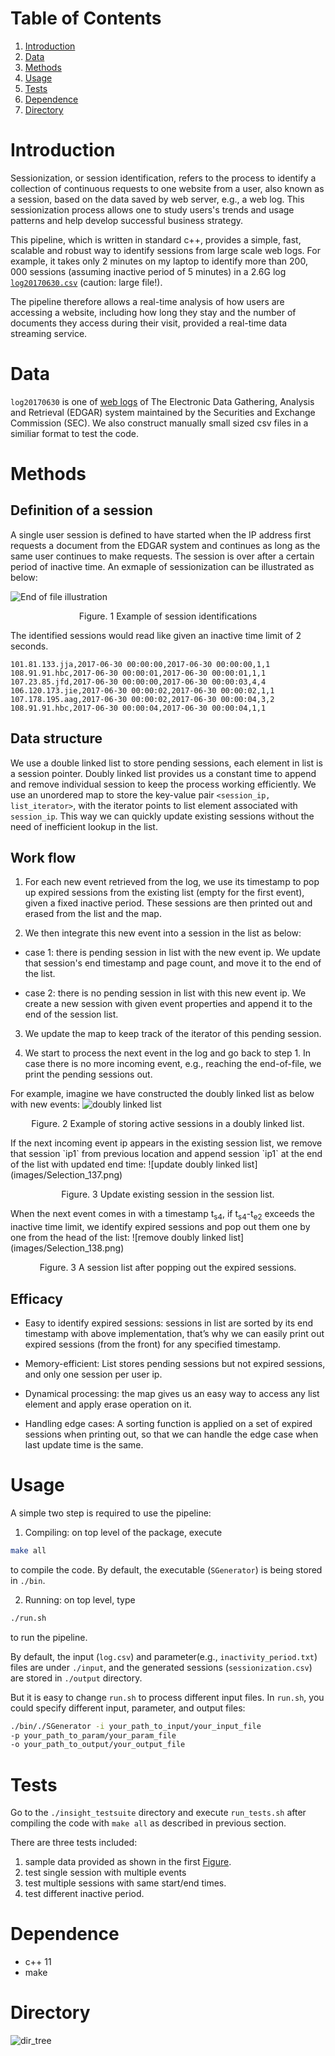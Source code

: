
# Table of Contents
1. [Introduction](README.md#introduction)
2. [Data](README.md#data)
3. [Methods](README.md#methods)
4. [Usage](README.md#usage)
4. [Tests](README.md#tests)
5. [Dependence](README.md#dependence)
6. [Directory](README.md#directory)


# Introduction

Sessionization, or session identification, refers to the process to identify a 
collection of continuous requests to one website from a user, also known as a 
session, based on the data saved by web server, e.g., a web log. 
This sessionization process allows one to study users's trends and usage patterns 
and help develop successful business strategy. 

This pipeline, which is written in standard c++, provides a simple, fast, scalable and robust way 
to identify sessions from large
scale web logs.  For example, it takes only 2 minutes on my laptop to identify more than 
$200,000$ sessions (assuming inactive period of 5 minutes) in a 2.6G log
[`log20170630.csv`](http://www.sec.gov/dera/data/Public-EDGAR-log-file-data/2017/Qtr2/log20170630.zip) (caution: large file!).

The pipeline therefore allows a real-time analysis of how users are accessing a website, including how long they stay 
and the number of documents they access during their visit, provided a real-time data streaming service. 

# Data
`log20170630` is one of [web logs](https://www.sec.gov/dera/data/edgar-log-file-data-set.html)
of The Electronic Data Gathering, Analysis and Retrieval (EDGAR) system maintained by 
the Securities and Exchange Commission (SEC). We also construct manually small sized csv files 
in a similiar format to test the code.


# Methods 

## Definition of a session
A single user session is defined to have started when the IP address first requests a document from the EDGAR system and 
continues as long as the same user continues to make requests. The session is over after a certain period of inactive time. 
An exmaple of sessionization can be illustrated as below:

![End of file illustration](images/end_of_file.png)
<p align="center"> Figure. 1 Example of session identifications </p>

The identified sessions would read like given an inactive time limit of 2 seconds.

    101.81.133.jja,2017-06-30 00:00:00,2017-06-30 00:00:00,1,1
    108.91.91.hbc,2017-06-30 00:00:01,2017-06-30 00:00:01,1,1
    107.23.85.jfd,2017-06-30 00:00:00,2017-06-30 00:00:03,4,4
    106.120.173.jie,2017-06-30 00:00:02,2017-06-30 00:00:02,1,1
    107.178.195.aag,2017-06-30 00:00:02,2017-06-30 00:00:04,3,2
    108.91.91.hbc,2017-06-30 00:00:04,2017-06-30 00:00:04,1,1



## Data structure
We use a double linked list to store pending sessions, each element in list is a session pointer. Doubly linked list provides us 
a constant time to append and remove individual session to keep the process working efficiently.  We use an unordered map to 
store the key-value pair `<session_ip, list_iterator>`, with the iterator points to list element associated with `session_ip`. 
This way we can quickly update existing sessions without the need of inefficient lookup in the list. 

## Work flow
1. For each new event retrieved from the log, we use its timestamp to pop up expired sessions from the existing list (empty for 
the first event), given a fixed inactive period. These sessions are then printed out and erased from the list and the map. 

2. We then integrate this new event into a session in the list as below:
  * case 1: there is pending session in list with the new event ip. We update that session's end timestamp and page count, and move it to the end of the list. 
  
  * case 2: there is no pending session in list with this new event ip. We create a new session with given event properties and append it to the end of the session list.
  
3. We update the map to keep track of the iterator of this pending session. 

4. We start to process the next event in the log and go back to step 1. In case there is no more incoming event, e.g., reaching the end-of-file, we print the pending sessions out.

For example, imagine we have constructed the doubly linked list as below with new events:
![doubly linked list](images/Selection_136.png)
<p align="center"> Figure. 2 Example of storing active sessions in a doubly linked list. </p>
If the next incoming event ip appears in the existing session list, we remove that session `ip1` from previous location and append session `ip1` at the end of the list with updated end time:
![update doubly linked list](images/Selection_137.png)
<p align="center"> Figure. 3 Update existing session in the session list. </p>
When the next event comes in with a timestamp t<sub>s4</sub>, if t<sub>s4</sub>-t<sub>e2</sub> exceeds the inactive time limit, we identify expired sessions and pop out them one by one from the head of the list:
![remove doubly linked list](images/Selection_138.png)
<p align="center"> Figure. 3 A session list after popping out the expired sessions. </p>


## Efficacy

* Easy to identify expired sessions: sessions in list are sorted by its end timestamp with above implementation, that’s why we can easily print out expired sessions (from the front) for any specified timestamp.

* Memory-efficient: List stores pending sessions but not expired sessions, and only one session per user ip.
 
* Dynamical processing:  the map gives us an easy way to access any list element and apply erase operation on it.
    
* Handling edge cases: A sorting function is applied on a set of expired sessions when printing out, so that we can handle the edge case when last update time is the same.


# Usage

A simple two step is required to use the pipeline:

1. Compiling: on top level of the package, execute 
```bash
make all
```
to compile the code. By default, the executable (`SGenerator`) is being stored in `./bin`. 

2. Running: on top level, type
```bash
./run.sh 
```
to run the pipeline. 

By default, the input (`log.csv`) and parameter(e.g., 
`inactivity_period.txt`) files are under `./input`, and the generated 
sessions (`sessionization.csv`) are stored in `./output` directory.

But it is easy to change `run.sh` to process different input files. 
In `run.sh`, you could specify different input, parameter, and output files:
```bash
./bin/./SGenerator -i your_path_to_input/your_input_file 
-p your_path_to_param/your_param_file 
-o your_path_to_output/your_output_file
```

# Tests
Go to the `./insight_testsuite` directory and execute `run_tests.sh` after compiling the code with `make all` as described in previous section.

There are three tests included:
1. sample data provided as shown in the first [Figure](README.md#fig1).
2. test single session with multiple events
3. test multiple sessions with same start/end times.
4. test different inactive period.

# Dependence 
- c++ 11
- make

# Directory

![dir_tree](images/dir_tree.png)
